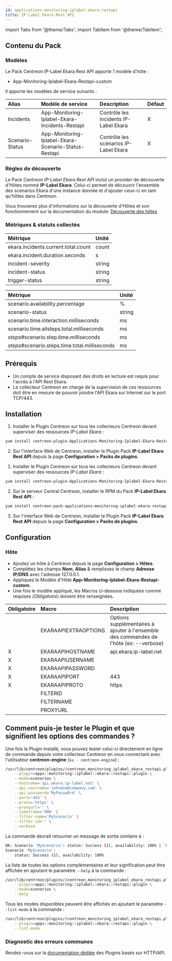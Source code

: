 ```yaml
---
id: applications-monitoring-iplabel-ekara-restapi
title: IP-Label Ekara Rest API
---
```

import Tabs from '@theme/Tabs';
import TabItem from '@theme/TabItem';


## Contenu du Pack

### Modèles

Le Pack Centreon IP-Label Ekara Rest API apporte 1 modèle d'hôte :
* App-Monitoring-Iplabel-Ekara-Restapi-custom

Il apporte les modèles de service suivants :

| Alias           | Modèle de service                                    | Description                           | Défaut |
|:----------------|:-----------------------------------------------------|:--------------------------------------|:-------|
| Incidents       | App-Monitoring-Iplabel-Ekara-Incidents-Restapi       | Contrôle les incidents IP-Label Ekara | X      |
| Scenario-Status | App-Monitoring-Iplabel-Ekara-Scenario-Status-Restapi | Contrôle les scénarios IP-Label Ekara | X      |

### Règles de découverte

Le Pack Centreon *IP-Label Ekara Rest API* inclut un *provider* de découverte d'Hôtes nommé **IP-Label Ekara**.
Celui-ci permet de découvrir l'ensemble des scenarios Ekara d'une instance donnée et d'ajouter ceux-ci en tant qu'hôtes dans Centreon.

Vous trouverez plus d'informations sur la découverte d'Hôtes et son fonctionnement sur la documentation du module:
[Découverte des hôtes](../../../monitoring/discovery/hosts-discovery)

### Métriques & statuts collectés

<Tabs groupId="sync">
<TabItem value="Incidents" label="Incidents">

| Métrique                            | Unité  |
|:------------------------------------|:-------|
| ekara.incidents.current.total.count | count  |
| ekara.incident.duration.seconds     | s      |
| incident-severity                   | string |
| incident-status                     | string |
| trigger-status                      | string |

</TabItem>
<TabItem value="Scenario-Status" label="Scenario-Status">

| Métrique                                       | Unité  |
|:-----------------------------------------------|:-------|
| scenario.availability.percentage               | %      |
| scenario-status                                | string |
| scenario.time.interaction.milliseconds         | ms     |
| scenario.time.allsteps.total.milliseconds      | ms     |
| *steps*#scenario.step.time.milliseconds        | ms     |
| *steps*#scenario.steps.time.total.milliseconds | ms     |

</TabItem>
</Tabs>

## Prérequis

* Un compte de service disposant des droits en lecture est requis pour l'accès à l'API Rest Ekara.
* Le collecteur Centreon en charge de la supervision de ces ressources doit être en mesure de pouvoir joindre l'API Ekara sur Internet sur le port TCP/443.

## Installation

<Tabs groupId="sync">
<TabItem value="Online License" label="Online License">

1. Installer le Plugin Centreon sur tous les collecteurs Centreon devant superviser des ressources *IP-Label Ekara* :

```bash
yum install centreon-plugin-Applications-Monitoring-Iplabel-Ekara-Restapi
```

2. Sur l'interface Web de Centreon, installer le Plugin Pack **IP-Label Ekara Rest API** depuis la page **Configuration > Packs de plugins**.

</TabItem>
<TabItem value="Offline License" label="Offline License">


1. Installer le Plugin Centreon sur tous les collecteurs Centreon devant superviser des ressources *IP-Label Ekara* :

```bash
yum install centreon-plugin-Applications-Monitoring-Iplabel-Ekara-Restapi
```

2. Sur le serveur Central Centreon, installer le RPM du Pack **IP-Label Ekara Rest API** :

 ```bash
yum install centreon-pack-applications-monitoring-iplabel-ekara-restapi
```

3. Sur l'interface Web de Centreon, installer le Plugin Pack **IP-Label Ekara Rest API** depuis la page **Configuration > Packs de plugins**.

</TabItem>
</Tabs>

## Configuration

### Hôte

* Ajoutez un hôte à Centreon depuis la page **Configuration > Hôtes**.
* Complétez les champs **Nom**, **Alias** & remplissez le champ **Adresse IP/DNS** avec l'adresse 127.0.0.1.
* Appliquez le Modèle d'Hôte **App-Monitoring-Iplabel-Ekara-Restapi-custom**.
* Une fois le modèle appliqué, les Macros ci-dessous indiquées comme requises (*Obligatoire*) doivent être renseignées.

| Obligatoire | Macro                | Description                                                                            |
|:------------|:---------------------|:---------------------------------------------------------------------------------------|
|             | EKARAAPIEXTRAOPTIONS | Options supplémentaires à ajouter à l'ensemble des commandes de l'hôte (ex: --verbose) |
| X           | EKARAAPIHOSTNAME     | api.ekara.ip-label.net                                                                 |
| X           | EKARAAPIUSERNAME     |                                                                                        |
| X           | EKARAAPIPASSWORD     |                                                                                        |
| X           | EKARAAPIPORT         | 443                                                                                    |
| X           | EKARAAPIPROTO        | https                                                                                  |
|             | FILTERID             |                                                                                        |
|             | FILTERNAME           |                                                                                        |
|             | PROXYURL             |                                                                                        |

## Comment puis-je tester le Plugin et que signifient les options des commandes ?

Une fois le Plugin installé, vous pouvez tester celui-ci directement en ligne
de commande depuis votre collecteur Centreon en vous connectant avec
l'utilisateur **centreon-engine** (`su - centreon-engine`) :

```bash
/usr/lib/centreon/plugins//centreon_monitoring_iplabel_ekara_restapi.pl \
    --plugin=apps::monitoring::iplabel::ekara::restapi::plugin \
    --mode=scenarios \
    --hostname='api.ekara.ip-label.net' \
    --api-username='johndoe@company.com' \
    --api-password='MyPassw0rd' \
    --port='443' \
    --proto='https' \
    --proxyurl='' \
    --timeframe='900' \
    --filter-name='MyScenario' \
    --filter-id='' \
    --verbose
```

La commande devrait retourner un message de sortie similaire à :

```bash
OK: Scenario 'MyScenario': status: Success (1), availability: 100% | 'MyScenario#scenario.availability.percentage'=100%;;;0;100
Scenario 'MyScenario':
    status: Success (1), availability: 100%
```

La liste de toutes les options complémentaires et leur signification peut être
affichée en ajoutant le paramètre `--help` à la commande :

```bash
/usr/lib/centreon/plugins//centreon_monitoring_iplabel_ekara_restapi.pl \
    --plugin=apps::monitoring::iplabel::ekara::restapi::plugin \
    --mode=scenarios \
    --help
 ```

Tous les modes disponibles peuvent être affichés en ajoutant le paramètre
`--list-mode` à la commande :

```bash
/usr/lib/centreon/plugins//centreon_monitoring_iplabel_ekara_restapi.pl \
    --plugin=apps::monitoring::iplabel::ekara::restapi::plugin \
    --list-mode
 ```

### Diagnostic des erreurs communes

Rendez-vous sur la [documentation dédiée](../tutorials/troubleshooting-plugins#http-and-api-checks)
des Plugins basés sur HTTP/API.
